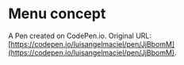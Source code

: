 # Menu concept

A Pen created on CodePen.io. Original URL: [https://codepen.io/luisangelmaciel/pen/JjBbomM](https://codepen.io/luisangelmaciel/pen/JjBbomM).

